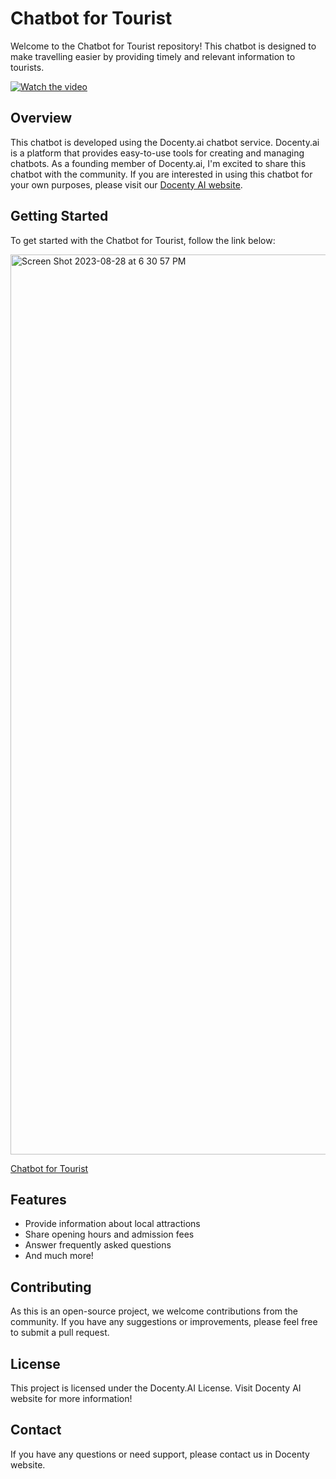 # Chatbot for Tourist

Welcome to the Chatbot for Tourist repository! This chatbot is designed to make travelling easier by providing timely and relevant information to tourists.

[![Watch the video](https://img.youtube.com/vi/c_z0Ou_aWMk/maxresdefault.jpg)](https://youtu.be/c_z0Ou_aWMk)



## Overview

This chatbot is developed using the Docenty.ai chatbot service. Docenty.ai is a platform that provides easy-to-use tools for creating and managing chatbots. As a founding member of Docenty.ai, I'm excited to share this chatbot with the community. If you are interested in using this chatbot for your own purposes, please visit our [Docenty AI website](https://docenty.ai).

## Getting Started

To get started with the Chatbot for Tourist, follow the link below:

<img width="1440" alt="Screen Shot 2023-08-28 at 6 30 57 PM" src="https://github.com/lahrry/Chatbot-for-Tourist/assets/62029893/74bfbe58-164b-411d-9773-30278bb3425b">

[Chatbot for Tourist](https://tour-chatbot.framer.ai/)

## Features

- Provide information about local attractions
- Share opening hours and admission fees
- Answer frequently asked questions
- And much more!

## Contributing

As this is an open-source project, we welcome contributions from the community. If you have any suggestions or improvements, please feel free to submit a pull request.

## License

This project is licensed under the Docenty.AI License. Visit Docenty AI website for more information!

## Contact

If you have any questions or need support, please contact us in Docenty website.
